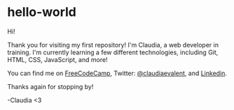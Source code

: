# hello-world
Hi!

Thank you for visiting my first repository! I'm Claudia, a web developer in training. I'm currently learning a few different technologies, including Git, HTML, CSS, JavaScript, and more!

You can find me on <a href="http://www.freecodecamp.com/claudiavalentine">FreeCodeCamp</a>, Twitter: <a href="https://twitter.com/claudiaevalent">@claudiaevalent</a>, and <a href="https://www.linkedin.com/in/claudiavalentine">Linkedin</a>.

Thanks again for stopping by!

-Claudia <3
